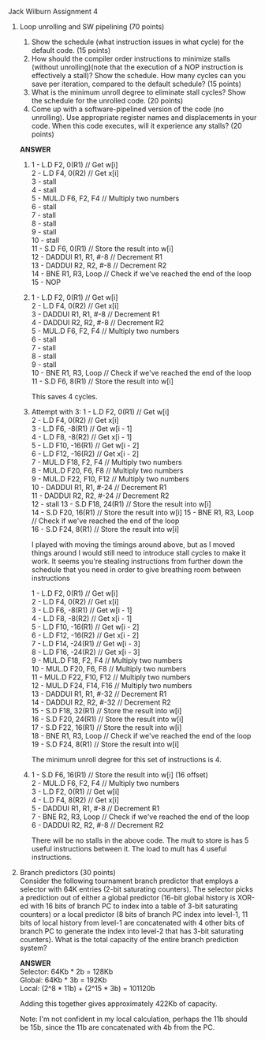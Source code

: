 Jack Wilburn
Assignment 4

1. Loop unrolling and SW pipelining (70 points)
    1. Show the schedule (what instruction issues in what cycle) for the default code. (15 points)
    2. How should the compiler order instructions to minimize stalls (without unrolling)(note that the execution of a NOP instruction is effectively a stall)? Show the schedule. How many cycles can you save per iteration, compared to the default schedule? (15 points)
    3. What is the minimum unroll degree to eliminate stall cycles? Show the schedule for the unrolled code. (20 points)
    4. Come up with a software-pipelined version of the code (no unrolling). Use appropriate register names and displacements in your code. When this code executes, will it experience any stalls? (20 points) 

    **ANSWER**  
    1. 1 - L.D F2, 0(R1) // Get w[i]  
       2 - L.D F4, 0(R2) // Get x[i]  
       3 - stall  
       4 - stall  
       5 - MUL.D F6, F2, F4 // Multiply two numbers  
       6 - stall  
       7 - stall  
       8 - stall  
       9 - stall  
       10 - stall  
       11 - S.D F6, 0(R1) // Store the result into w[i]  
       12 - DADDUI R1, R1, #-8 // Decrement R1  
       13 - DADDUI R2, R2, #-8 // Decrement R2   
       14 - BNE R1, R3, Loop // Check if we've reached the end of the loop  
       15 - NOP
    2. 1 - L.D F2, 0(R1) // Get w[i]  
       2 - L.D F4, 0(R2) // Get x[i]  
       3 - DADDUI R1, R1, #-8 // Decrement R1  
       4 - DADDUI R2, R2, #-8 // Decrement R2  
       5 - MUL.D F6, F2, F4 // Multiply two numbers  
       6 - stall  
       7 - stall  
       8 - stall  
       9 - stall   
       10 - BNE R1, R3, Loop // Check if we've reached the end of the loop  
       11 - S.D F6, 8(R1) // Store the result into w[i]  

       This saves 4 cycles.
    3. Attempt with 3:
       1 - L.D F2, 0(R1) // Get w[i]  
       2 - L.D F4, 0(R2) // Get x[i]  
       3 - L.D F6, -8(R1) // Get w[i - 1]  
       4 - L.D F8, -8(R2) // Get x[i - 1]  
       5 - L.D F10, -16(R1) // Get w[i - 2]  
       6 - L.D F12, -16(R2) // Get x[i - 2]  
       7 - MUL.D F18, F2, F4 // Multiply two numbers  
       8 - MUL.D F20, F6, F8 // Multiply two numbers  
       9 - MUL.D F22, F10, F12 // Multiply two numbers  
       10 - DADDUI R1, R1, #-24 // Decrement R1  
       11 - DADDUI R2, R2, #-24 // Decrement R2  
       12 - stall
       13 - S.D F18, 24(R1) // Store the result into w[i]  
       14 - S.D F20, 16(R1) // Store the result into w[i] 
       15 - BNE R1, R3, Loop // Check if we've reached the end of the loop  
       16 - S.D F24, 8(R1) // Store the result into w[i]

       I played with moving the timings around above, but as I moved things around I would still need to introduce stall cycles to make it work. It seems you're stealing instructions from further down the schedule that you need in order to give breathing room between instructions

    
       1 - L.D F2, 0(R1) // Get w[i]  
       2 - L.D F4, 0(R2) // Get x[i]  
       3 - L.D F6, -8(R1) // Get w[i - 1]  
       4 - L.D F8, -8(R2) // Get x[i - 1]  
       5 - L.D F10, -16(R1) // Get w[i - 2]  
       6 - L.D F12, -16(R2) // Get x[i - 2]  
       7 - L.D F14, -24(R1) // Get w[i - 3]  
       8 - L.D F16, -24(R2) // Get x[i - 3]  
       9 - MUL.D F18, F2, F4 // Multiply two numbers  
       10 - MUL.D F20, F6, F8 // Multiply two numbers  
       11 - MUL.D F22, F10, F12 // Multiply two numbers  
       12 - MUL.D F24, F14, F16 // Multiply two numbers  
       13 - DADDUI R1, R1, #-32 // Decrement R1  
       14 - DADDUI R2, R2, #-32 // Decrement R2  
       15 - S.D F18, 32(R1) // Store the result into w[i]  
       16 - S.D F20, 24(R1) // Store the result into w[i]  
       17 - S.D F22, 16(R1) // Store the result into w[i]  
       18 - BNE R1, R3, Loop // Check if we've reached the end of the loop  
       19 - S.D F24, 8(R1) // Store the result into w[i]  

       The minimum unroll degree for this set of instructions is 4.

    4. 1 - S.D F6, 16(R1) // Store the result into w[i] (16 offset)  
       2 - MUL.D F6, F2, F4 // Multiply two numbers  
       3 - L.D F2, 0(R1) // Get w[i]  
       4 - L.D F4, 8(R2) // Get x[i]  
       5 - DADDUI R1, R1, #-8 // Decrement R1  
       7 - BNE R2, R3, Loop // Check if we've reached the end of the loop  
       6 - DADDUI R2, R2, #-8 // Decrement R2   

       There will be no stalls in the above code. The mult to store is has 5 useful instructions between it. The load to mult has 4 useful instructions.

2. Branch predictors (30 points)  
    Consider the following tournament branch predictor that employs a selector with 64K entries (2-bit saturating counters). The selector picks a prediction out of either a global predictor (16-bit global history is XOR-ed with 16 bits of branch PC to index into a table of 3-bit saturating counters) or a local predictor (8 bits of branch PC index into level-1, 11 bits of local history from level-1 are concatenated with 4 other bits of branch PC to generate the index into level-2 that has 3-bit saturating counters). What is the total capacity of the entire branch prediction system?

    **ANSWER**  
    Selector: 64Kb * 2b = 128Kb  
    Global: 64Kb * 3b = 192Kb  
    Local: (2^8 * 11b) + (2^15 * 3b) = 101120b

    Adding this together gives approximately 422Kb of capacity.

    Note: I'm not confident in my local calculation, perhaps the 11b should be 15b, since the 11b are concatenated with 4b from the PC.

